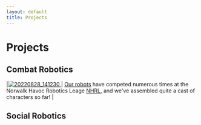 ```yaml
---
layout: default
title: Projects
---
```

# Projects

## Combat Robotics

|[![20220828_141230](https://user-images.githubusercontent.com/120080301/206369654-83361f4a-6c6d-4617-8ff0-be480bbca768.jpg) ](/projects/our_robots.md) | 
[Our robots](/projects/our_robots.md) have competed numerous times at the Norwalk Havoc Robotics Leage [NHRL](https://www.nhrl.io/), and we've assembled quite a cast of characters so far! |

## Social Robotics
